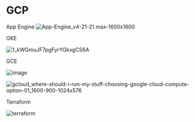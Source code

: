 # GCP
 
 App Engine 
        ![App-Engine_v4-21-21 max-1600x1600](https://user-images.githubusercontent.com/87603681/138675857-93f9a6dc-6d29-4b6e-9c3c-4c7daecb7f4f.jpeg)


GKE


![1_kWGmuJF7pgFyrYGkxgCS6A](https://user-images.githubusercontent.com/87603681/138676443-ddc1fae6-b078-45b5-ac80-b940e283004d.jpeg)


GCE

![image](https://user-images.githubusercontent.com/87603681/138999428-fc07877b-2698-4ffc-b905-48c16d06c2c2.png)




![gcloud_where-should-i-run-my-stuff-choosing-google-cloud-compute-option-01_1600-900-1024x576](https://user-images.githubusercontent.com/87603681/138677261-a9222c13-bc30-43de-99b9-43a9130b6584.jpg)


Terraform 

![terraform](https://user-images.githubusercontent.com/87603681/139000044-2f8cbf6a-3e3e-498d-8090-70455713e024.png)
